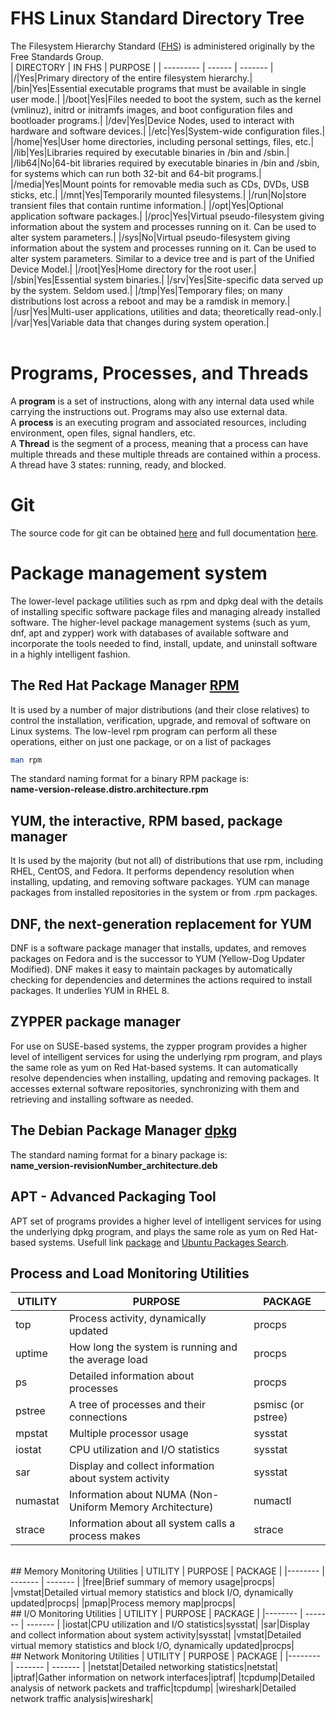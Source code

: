 # FHS Linux Standard Directory Tree
The Filesystem Hierarchy Standard ([FHS](https://refspecs.linuxfoundation.org/FHS_3.0/fhs-3.0.pdf)) is administered originally by the Free Standards Group.<br>
| DIRECTORY | IN FHS | PURPOSE |
| --------- | ------ | ------- |
|/|Yes|Primary directory of the entire filesystem hierarchy.|
|/bin|Yes|Essential executable programs that must be available in single user mode.|
|/boot|Yes|Files needed to boot the system, such as the kernel (vmlinuz), initrd or initramfs images, and boot configuration files and bootloader programs.|
|/dev|Yes|Device Nodes, used to interact with hardware and software devices.|
|/etc|Yes|System-wide configuration files.|
|/home|Yes|User home directories, including personal settings, files, etc.|
|/lib|Yes|Libraries required by executable binaries in /bin and /sbin.|
|/lib64|No|64-bit libraries required by executable binaries in /bin and /sbin, for systems which can run both 32-bit and 64-bit programs.|
|/media|Yes|Mount points for removable media such as CDs, DVDs, USB sticks, etc.|
|/mnt|Yes|Temporarily mounted filesystems.|
|/run|No|store transient files that contain runtime information.|
|/opt|Yes|Optional application software packages.|
|/proc|Yes|Virtual pseudo-filesystem giving information about the system and processes running on it. Can be used to alter system parameters.|
|/sys|No|Virtual pseudo-filesystem giving information about the system and processes running on it. Can be used to alter system parameters. Similar to a device tree and is part of the Unified Device Model.|
|/root|Yes|Home directory for the root user.|
|/sbin|Yes|Essential system binaries.|
|/srv|Yes|Site-specific data served up by the system. Seldom used.|
|/tmp|Yes|Temporary files; on many distributions lost across a reboot and may be a ramdisk in memory.|
|/usr|Yes|Multi-user applications, utilities and data; theoretically read-only.|
|/var|Yes|Variable data that changes during system operation.|
<br><br>
# Programs, Processes, and Threads
A **program** is a set of instructions, along with any internal data used while carrying the instructions out. Programs may also use external data.<br>
A **process** is an executing program and associated resources, including environment, open files, signal handlers, etc.<br>
A **Thread** is the segment of a process, meaning that a process can have multiple threads and these multiple threads are contained within a process. A thread have 3 states: running, ready, and blocked.
# Git
The source code for git can be obtained [here](https://mirrors.edge.kernel.org/pub/software/scm/git/) and full documentation [here](https://mirrors.edge.kernel.org/pub/software/scm/git/docs/).
# Package management system
The lower-level package utilities such as rpm and dpkg deal with the details of installing specific software package files and managing already installed software. The higher-level package management systems (such as yum, dnf, apt and zypper) work with databases of available software and incorporate the tools needed to find, install, update, and uninstall software in a highly intelligent fashion.
## The Red Hat Package Manager [RPM](https://rpm.org/)<br>
It is used by a number of major distributions (and their close relatives) to control the installation, verification, upgrade, and removal of software on Linux systems. The low-level rpm program can perform all these operations, either on just one package, or on a list of packages
```bash
man rpm
```
The standard naming format for a binary RPM package is:<br>
**name-version-release.distro.architecture.rpm**<br>
## YUM, the interactive, RPM based, package manager
It Is used by the majority (but not all) of distributions that use rpm, including RHEL, CentOS, and Fedora. It performs dependency resolution when installing, updating, and removing software packages. YUM can manage packages from installed repositories in the system or from .rpm packages.
## DNF, the next-generation replacement for YUM
DNF is a software package manager that installs, updates, and removes packages on Fedora and is the successor to YUM (Yellow-Dog Updater Modified). DNF makes it easy to maintain packages by automatically checking for dependencies and determines the actions required to install packages. It underlies YUM in RHEL 8.
## ZYPPER package manager
For use on SUSE-based systems, the zypper program provides a higher level of intelligent services for using the underlying rpm program, and plays the same role as yum on Red Hat-based systems. It can automatically resolve dependencies when installing, updating and removing packages. It accesses external software repositories, synchronizing with them and retrieving and installing software as needed.
## The Debian Package Manager [dpkg](https://man7.org/linux/man-pages/man1/dpkg.1.html)<br>
The standard naming format for a binary package is:<br>
**name_version-revisionNumber_architecture.deb**
 ## APT - Advanced Packaging Tool
  APT set of programs provides a higher level of intelligent services for using the underlying dpkg program, and plays the same role as yum on Red Hat-based systems. Usefull link [package](https://www.debian.org/distrib/packages) and [Ubuntu Packages Search](https://packages.ubuntu.com/).
  ## Process and Load Monitoring Utilities
  | UTILITY | PURPOSE | PACKAGE |
  |-------- | ------- | ------- |
|top|Process activity, dynamically updated|procps|
|uptime|How long the system is running and the average load|procps|
|ps|Detailed information about processes|procps|
|pstree|A tree of processes and their connections|psmisc (or pstree)|
|mpstat|Multiple processor usage|sysstat|
|iostat|CPU utilization and I/O statistics|sysstat|
|sar|Display and collect information about system activity|sysstat|
|numastat|Information about NUMA (Non-Uniform Memory Architecture)|numactl|
|strace|Information about all system calls a process makes|strace|
<br>
## Memory Monitoring Utilities
  | UTILITY | PURPOSE | PACKAGE |
  |-------- | ------- | ------- |
|free|Brief summary of memory usage|procps|
|vmstat|Detailed virtual memory statistics and block I/O, dynamically updated|procps|
|pmap|Process memory map|procps|
<br>
## I/O Monitoring Utilities
  | UTILITY | PURPOSE | PACKAGE |
  |-------- | ------- | ------- |
|iostat|CPU utilization and I/O statistics|sysstat|
|sar|Display and collect information about system activity|sysstat|
|vmstat|Detailed virtual memory statistics and block I/O, dynamically updated|procps|
<br>
## Network Monitoring Utilities
  | UTILITY | PURPOSE | PACKAGE |
  |-------- | ------- | ------- |
|netstat|Detailed networking statistics|netstat|
|iptraf|Gather information on network interfaces|iptraf|
|tcpdump|Detailed analysis of network packets and traffic|tcpdump|
|wireshark|Detailed network traffic analysis|wireshark|
<br>
